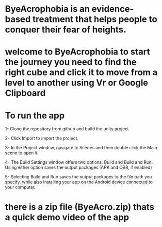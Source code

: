 # ByeAcrophobia is an evidence-based treatment that helps people to conquer their fear of heights.
 
 # welcome to ByeAcrophobia to start the journey you need to find the right cube and click it to move from a level to another using Vr or     Google Clipboard
 
 # To run the app 
 
1- 	Clone the repository from github and build the unity project

2-  Click Import to import the project.

3-  In the Project window, navigate to Scenes and then double click the Main scene to open it.

4- 	The Build Settings window offers two options: Build and Build and Run. Using either option saves the output packages 
    (APK and OBB, if  enabled) 

5- 	Selecting Build and Run saves the output packages to the file path you specify, while also installing your app on the Android device 
    connected to your computer.
 

# there is a zip file (ByeAcro.zip) thats a quick demo video of the app 
